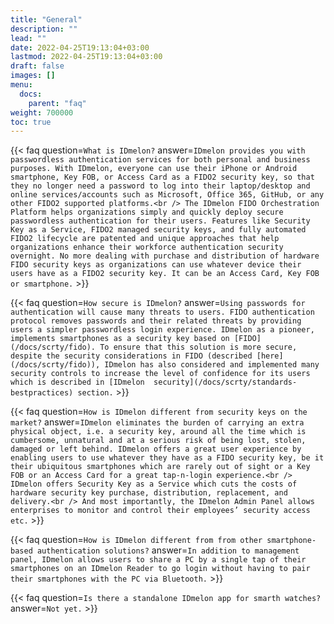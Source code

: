 ```yaml
---
title: "General"
description: ""
lead: ""
date: 2022-04-25T19:13:04+03:00
lastmod: 2022-04-25T19:13:04+03:00
draft: false
images: []
menu:
  docs:
    parent: "faq"
weight: 700000
toc: true
---
```


{{< faq question=`What is IDmelon?` answer=`IDmelon provides you with passwordless authentication services for both personal and business purposes. With IDmelon, everyone can use their iPhone or Android smartphone, Key FOB, or Access Card as a FIDO2 security key, so that they no longer need a password to log into their laptop/desktop and online services/accounts such as Microsoft, Office 365, GitHub, or any other FIDO2 supported platforms.<br /> The IDmelon FIDO Orchestration Platform helps organizations simply and quickly deploy secure passwordless authentication for their users. Features like Security Key as a Service, FIDO2 managed security keys, and fully automated FIDO2 lifecycle are patented and unique approaches that help organizations enhance their workforce authentication security overnight. No more dealing with purchase and distribution of hardware FIDO security keys as organizations can use whatever device their users have as a FIDO2 security key. It can be an Access Card, Key FOB or smartphone.` >}}

{{< faq question=`How secure is IDmelon?` answer=`Using passwords for authentication will cause many threats to users. FIDO authentication protocol removes passwords and their related threats by providing users a simpler passwordless login experience. IDmelon as a pioneer, implements smartphones as a security key based on [FIDO](/docs/scrty/fido). To ensure that this solution is more secure, despite the security considerations in FIDO (described [here](/docs/scrty/fido)), IDmelon has also considered and implemented many security controls to increase the level of confidence for its users which is described in [IDmelon  security](/docs/scrty/standards-bestpractices) section.` >}}

{{< faq question=`How is IDmelon different from security keys on the market?` answer=`IDmelon eliminates the burden of carrying an extra physical object, i.e. a security key, around all the time which is cumbersome, unnatural and at a serious risk of being lost, stolen, damaged or left behind. IDmelon offers a great user experience by enabling users to use whatever they have as a FIDO security key, be it their ubiquitous smartphones which are rarely out of sight or a Key FOB or an Access Card for a great tap-n-login experience.<br /> IDmelon offers Security Key as a Service which cuts the costs of hardware security key purchase, distribution, replacement, and delivery.<br /> And most importantly, the IDmelon Admin Panel allows enterprises to monitor and control their employees’ security access etc.` >}}

{{< faq question=`How is IDmelon different from from other smartphone-based authentication solutions?` answer=`In addition to management panel, IDmelon allows users to share a PC by a single tap of their smartphones on an IDmelon Reader to go login without having to pair their smartphones with the PC via Bluetooth.` >}}

{{< faq question=`Is there a standalone IDmelon app for smarth watches?` answer=`Not yet.` >}}
